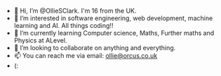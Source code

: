 - 👋 Hi, I’m @OllieSClark. I'm 16 from the UK.
- 👀 I’m interested in software engineering, web development, machine learning and AI. All things coding!! 
- 🌱 I’m currently learning Computer science, Maths, Further maths and Physics at ALevel.
- 💞️ I’m looking to collaborate on anything and everything.
- 📫 You can reach me via email: ollie@orcus.co.uk 
- (:

<!---
OllieSClark/OllieSClark is a ✨ special ✨ repository because its `README.md` (this file) appears on your GitHub profile.
You can click the Preview link to take a look at your changes.
--->

